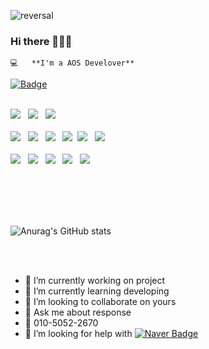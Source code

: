 ![reversal](https://capsule-render.vercel.app/api?type=Soft&text=Android&fontAlign=30&fontSize=30&desc=JangHyunMin&descAlign=60&descAlignY=50&theme=radical)

### Hi there 👋👩‍💻
<pre><code>💻   **I'm a AOS Develover**   </code></pre>
[![Badge](https://widget.realdeveloper.pro/api/badge?title=Skills&badges=Kotlin,Java,React-Native,PHP,Python,C,JavaScript,Firebase,Apache,MariaDB,MySQL)](https://github.com/janghyunmin)
<br></br>


<p align="left">
<img src="https://img.shields.io/badge/Android-3DDC84?style=flat-square&logo=Android&logoColor=white"/></a> &nbsp
<img src="https://img.shields.io/badge/MariaDB-1F305F?style=flat-square&logo=MariaDB&logoColor=white"/></a> &nbsp 
<img src="https://img.shields.io/badge/MySQL-4479A1?style=flat-square&logo=MySQL&logoColor=white"/></a> &nbsp </br>

</br>
<img src="https://img.shields.io/badge/Kotlin-0095D5?style=flat-square&logo=Kotlin&logoColor=white"/></a> &nbsp
<img src="https://img.shields.io/badge/Java-007396?style=flat-square&logo=Java&logoColor=white"/></a> &nbsp
<img src="https://img.shields.io/badge/PHP-777BB4?style=flat-square&logo=php&logoColor=white"/></a> &nbsp 
<img src="https://img.shields.io/badge/Python-3766AB?style=flat-square&logo=Python&logoColor=white"/></a>&nbsp 
<img src="https://img.shields.io/badge/JavaScript-F7DF1E?style=flat-square&logo=JavaScript&logoColor=white"/></a> &nbsp
<img src="https://img.shields.io/badge/c++-00599C?style=flat-square&logo=c%2B%2B&logoColor=white"/></a> &nbsp </br>

</br>
<img src="https://img.shields.io/badge/Apache-339933?style=flat-square&logo=Apache&logoColor=white"/></a> &nbsp
<img src="https://img.shields.io/badge/Node.js-339933?style=flat-square&logo=Node.js&logoColor=white"/></a> &nbsp
<img src="https://img.shields.io/badge/Firebase-4479A1?style=flat-square&logo=Firebase&logoColor=#FFCA28"/></a> &nbsp 
<img src="https://img.shields.io/badge/HTML5-E34F26?style=flat-square&logo=HTML5&logoColor=white"/></a> &nbsp 
<img src="https://img.shields.io/badge/CSS3-1572B6?style=flat-square&logo=CSS3&logoColor=white"/></a> &nbsp  </br>

<br></br>
<br></br>

![Anurag's GitHub stats](https://github-readme-stats.vercel.app/api?username=janghyunmin&theme=vue-dark&show_icons=true)
<!-- ![Top Langs](https://github-readme-stats.vercel.app/api/top-langs/?username=janghyunmin&layout=compact) -->
<br></br>

- 🔭 I’m currently working on project
- 🌱 I’m currently learning developing
- 👯 I’m looking to collaborate on yours
- 💬 Ask me about response
- :iphone: 010-5052-2670
- 🤔 I’m looking for help with [![Naver Badge](https://img.shields.io/badge/Naver-2DB400?style=flat-square&logo=Naver&logoColor=white&link=mailto:gusals456@naver.com)](mailto:gusals456@naver.com)
<!-- [![Skills](https://widget.realdeveloper.pro/api/top?stack=Kotlin,Java,MariaDB)](https://github.com/janghyunmin) -->
<!-- 
[![Repository Card](https://widget.realdeveloper.pro/api/card?user=janghyunmin&theme=transparent&repo=PIECE_Local)](https://github.com/janghyunmin/PIECE_Local)
[![Repository Card](https://widget.realdeveloper.pro/api/card?user=janghyunmin&theme=transparent&repo=piece-v2-local)](https://github.com/janghyunmin/piece-v2-local.git)
[![Repository Card](https://widget.realdeveloper.pro/api/card?user=janghyunmin&repo=piece-v1)](https://github.com/janghyunmin/piece-v1.git)
<br></br>
[![Repository Card](https://widget.realdeveloper.pro/api/card?user=janghyunmin&repo=stockInfomation)](https://github.com/janghyunmin/stockInfomation)
[![Repository Card](https://widget.realdeveloper.pro/api/card?user=janghyunmin&repo=StockApp)](https://github.com/janghyunmin/StockApp)
<br></br>
[![Repository Card](https://widget.realdeveloper.pro/api/card?user=janghyunmin&repo=MoneyPot)](https://github.com/janghyunmin/MoneyPot) -->
